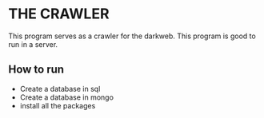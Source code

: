 # THE CRAWLER 
This program serves as a crawler for the darkweb.
This program is good to run in a server.

## How to run
- Create a database in sql
- Create a database in mongo
- install all the packages
